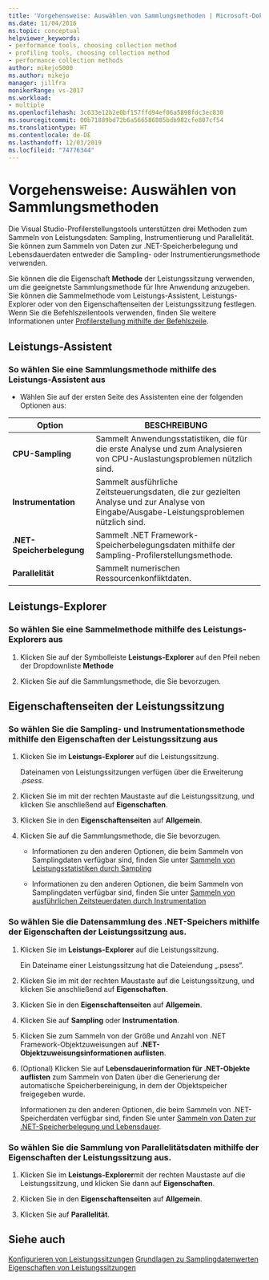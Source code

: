 ```yaml
---
title: 'Vorgehensweise: Auswählen von Sammlungsmethoden | Microsoft-Dokumentation'
ms.date: 11/04/2016
ms.topic: conceptual
helpviewer_keywords:
- performance tools, choosing collection method
- profiling tools, choosing collection method
- performance collection methods
author: mikejo5000
ms.author: mikejo
manager: jillfra
monikerRange: vs-2017
ms.workload:
- multiple
ms.openlocfilehash: 3c633e12b2e0bf157ffd94ef06a5898fdc3ec830
ms.sourcegitcommit: 00b71889bd72b6a566586885bdb982cfe807cf54
ms.translationtype: HT
ms.contentlocale: de-DE
ms.lasthandoff: 12/03/2019
ms.locfileid: "74776344"
---
```

# <a name="how-to-choose-collection-methods"></a>Vorgehensweise: Auswählen von Sammlungsmethoden

Die Visual Studio-Profilerstellungstools unterstützen drei Methoden zum Sammeln von Leistungsdaten: Sampling, Instrumentierung und Parallelität. Sie können zum Sammeln von Daten zur .NET-Speicherbelegung und Lebensdauerdaten entweder die Sampling- oder Instrumentierungsmethode verwenden.

Sie können die die Eigenschaft **Methode** der Leistungssitzung verwenden, um die geeignetste Sammlungsmethode für Ihre Anwendung anzugeben. Sie können die Sammelmethode vom Leistungs-Assistent, Leistungs-Explorer oder von den Eigenschaftenseiten der Leistungssitzung festlegen. Wenn Sie die Befehlszeilentools verwenden, finden Sie weitere Informationen unter [Profilerstellung mithilfe der Befehlszeile](../profiling/using-the-profiling-tools-from-the-command-line.md).

## <a name="performance-wizard"></a>Leistungs-Assistent

### <a name="to-select-a-collection-method-using-the-performance-wizard"></a>So wählen Sie eine Sammlungsmethode mithilfe des Leistungs-Assistent aus

- Wählen Sie auf der ersten Seite des Assistenten eine der folgenden Optionen aus:

| Option | BESCHREIBUNG |
|----------------------------| - |
| **CPU-Sampling** | Sammelt Anwendungsstatistiken, die für die erste Analyse und zum Analysieren von CPU-Auslastungsproblemen nützlich sind. |
| **Instrumentation** | Sammelt ausführliche Zeitsteuerungsdaten, die zur gezielten Analyse und zur Analyse von Eingabe/Ausgabe-Leistungsproblemen nützlich sind. |
| **.NET-Speicherbelegung** | Sammelt .NET Framework-Speicherbelegungsdaten mithilfe der Sampling-Profilerstellungsmethode. |
| **Parallelität** | Sammelt numerischen Ressourcenkonfliktdaten. |

## <a name="performance-explorer"></a>Leistungs-Explorer

### <a name="to-select-a-collection-method-using-performance-explorer"></a>So wählen Sie eine Sammelmethode mithilfe des Leistungs-Explorers aus

1. Klicken Sie auf der Symbolleiste **Leistungs-Explorer** auf den Pfeil neben der Dropdownliste **Methode**

2. Klicken Sie auf die Sammlungsmethode, die Sie bevorzugen.

## <a name="performance-session-property-pages"></a>Eigenschaftenseiten der Leistungssitzung

### <a name="to-select-the-sampling-or-instrumentation-method-using-performance-session-properties"></a>So wählen Sie die Sampling- und Instrumentationsmethode mithilfe den Eigenschaften der Leistungssitzung aus

1. Klicken Sie im **Leistungs-Explorer** auf die Leistungssitzung.

     Dateinamen von Leistungssitzungen verfügen über die Erweiterung *.psess*.

2. Klicken Sie im mit der rechten Maustaste auf die Leistungssitzung, und klicken Sie anschließend auf **Eigenschaften**.

3. Klicken Sie in den **Eigenschaftenseiten** auf **Allgemein**.

4. Klicken Sie auf die Sammlungsmethode, die Sie bevorzugen.

    - Informationen zu den anderen Optionen, die beim Sammeln von Samplingdaten verfügbar sind, finden Sie unter [Sammeln von Leistungsstatistiken durch Sampling](../profiling/collecting-performance-statistics-by-using-sampling.md)

    - Informationen zu den anderen Optionen, die beim Sammeln von Samplingdaten verfügbar sind, finden Sie unter [Sammeln von ausführlichen Zeitsteuerdaten durch Instrumentation](../profiling/collecting-detailed-timing-data-by-using-instrumentation.md)

### <a name="to-select-net-memory-data-collection-by-using-performance-session-properties"></a>So wählen Sie die Datensammlung des .NET-Speichers mithilfe der Eigenschaften der Leistungssitzung aus.

1. Klicken Sie im **Leistungs-Explorer** auf die Leistungssitzung.

     Ein Dateiname einer Leistungssitzung hat die Dateiendung „.psess“.

2. Klicken Sie im mit der rechten Maustaste auf die Leistungssitzung, und klicken Sie anschließend auf **Eigenschaften**.

3. Klicken Sie in den **Eigenschaftenseiten** auf **Allgemein**.

4. Klicken Sie auf **Sampling** oder **Instrumentation**.

5. Klicken Sie zum Sammeln von der Größe und Anzahl von .NET Framework-Objektzuweisungen auf **.NET-Objektzuweisungsinformationen auflisten**.

6. (Optional) Klicken Sie auf **Lebensdauerinformation für .NET-Objekte auflisten** zum Sammeln von Daten über die Generierung der automatische Speicherbereinigung, in dem der Objektspeicher freigegeben wurde.

     Informationen zu den anderen Optionen, die beim Sammeln von .NET-Speicherdaten verfügbar sind, finden Sie unter [Sammeln von Daten zur .NET-Speicherbelegung und Lebensdauer](../profiling/collecting-dotnet-memory-allocation-and-lifetime-data.md).

### <a name="to-select-concurrency-data-collection-by-using-performance-session-properties"></a>So wählen Sie die Sammlung von Parallelitätsdaten mithilfe der Eigenschaften der Leistungssitzung aus.

1. Klicken Sie im **Leistungs-Explorer**mit der rechten Maustaste auf die Leistungssitzung, und klicken Sie dann auf **Eigenschaften**.

2. Klicken Sie in den **Eigenschaftenseiten** auf **Allgemein**.

3. Klicken Sie auf **Parallelität**.

## <a name="see-also"></a>Siehe auch

[Konfigurieren von Leistungssitzungen](../profiling/configuring-performance-sessions.md)
[Grundlagen zu Samplingdatenwerten](../profiling/understanding-sampling-data-values.md)
[Eigenschaften von Leistungssitzungen](../profiling/performance-session-properties.md)
